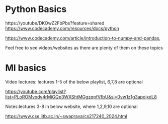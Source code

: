 # Python Basics

https://youtube/DKOwZ2FbPbs?feature=shared
https://www.codecademy.com/resources/docs/python

https://www.codecademy.com/article/introduction-to-numpy-and-pandas,

Feel free to see videos/websites as there are plenty of them on these topics

# Ml basics

Video lectures: lectures 1-5 of the below playlist, 6,7,8 are optional

https://youtube.com/playlist?list=PLoROMvodv4rMiGQp3WXShtMGgzqpfVfbU&si=0vw1z1g3apojxdL8

Notes:lectures 3-8 in below website, where 1,2,9,10 are optional

https://www.cse.iitb.ac.in/~swaprava/cs217240_2024.html

